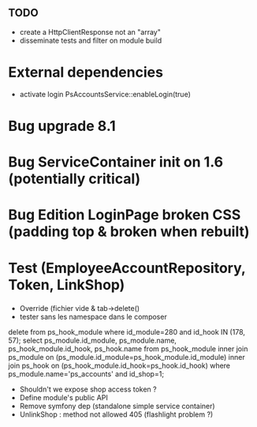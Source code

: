 ## TODO
* create a HttpClientResponse not an "array"
* disseminate tests and filter on module build

# External dependencies
  * activate login PsAccountsService::enableLogin(true)

# Bug upgrade 8.1
# Bug ServiceContainer init on 1.6 (potentially critical)
# Bug Edition LoginPage broken CSS (padding top & broken when rebuilt)
# Test (EmployeeAccountRepository, Token, LinkShop)

### 
* Override (fichier vide & tab->delete()
* tester sans les namespace dans le composer

delete from ps_hook_module where id_module=280 and id_hook IN (178, 57);
select ps_module.id_module, ps_module.name, ps_hook_module.id_hook, ps_hook.name
from ps_hook_module
inner join ps_module on (ps_module.id_module=ps_hook_module.id_module)
inner join ps_hook on (ps_hook_module.id_hook=ps_hook.id_hook)
where ps_module.name='ps_accounts' and id_shop=1;

* Shouldn't we expose shop access token ?
* Define module's public API
* Remove symfony dep (standalone simple service container)
* UnlinkShop : method not allowed 405 (flashlight problem ?)
